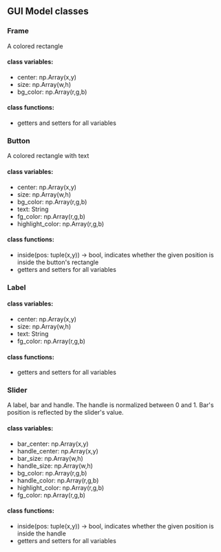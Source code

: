 ## GUI Model classes

### Frame
A colored rectangle

#### class variables:
* center: np.Array(x,y)
* size: np.Array(w,h)
* bg_color: np.Array(r,g,b)

#### class functions:
* getters and setters for all variables

### Button
A colored rectangle with text

#### class variables:
* center: np.Array(x,y)
* size: np.Array(w,h)
* bg_color: np.Array(r,g,b)
* text: String
* fg_color: np.Array(r,g,b)
* highlight_color: np.Array(r,g,b)

#### class functions:
* inside(pos: tuple(x,y)) -> bool, indicates whether the given position is inside the button's rectangle
* getters and setters for all variables

### Label

#### class variables:
* center: np.Array(x,y)
* size: np.Array(w,h)
* text: String
* fg_color: np.Array(r,g,b)

#### class functions:
* getters and setters for all variables

### Slider
A label, bar and handle. The handle is normalized between 0 and 1. Bar's position is reflected by the slider's value.

#### class variables:
* bar_center: np.Array(x,y)
* handle_center: np.Array(x,y)
* bar_size: np.Array(w,h)
* handle_size: np.Array(w,h)
* bg_color: np.Array(r,g,b)
* handle_color: np.Array(r,g,b)
* highlight_color: np.Array(r,g,b)
* fg_color: np.Array(r,g,b)

#### class functions:
* inside(pos: tuple(x,y)) -> bool, indicates whether the given position is inside the handle
* getters and setters for all variables